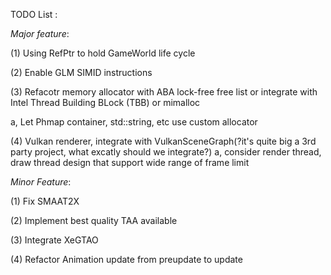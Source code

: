 TODO List : 

*Major feature*:

<!-- (1) Refactor ECS Archtype memory management : instead of using entities and component manager, using entity->Archtype->component managers.

a, You need a archtype2component managers dictionary such that all allocations of components of certain archtype can be managed in per-archtype fashion. **This way, we can eliminate memory diffusion**

b, Change the way delete an entity works: 

1, on delete, Entity at index M is invalidate, its components at index M is also destructed 

2, when a new entity is pushed into this archtype, it is placed at location M. (This means you need maintain a free list of index that are available to be allocated) 

3, We need a GC cycle that periodically and smartly (through timing the cost of GC) **do memory defragmenting**.

c, Condsider refactor Entity holding method from class instances into reference counting pointers. This way, we can add validation and archetype bit mask into Entity class (as we no longer cares about sizeof(Entity) since we use pointer now)

(2) RenderDoc debug marker for OpenGL. [check here](https://stackoverflow.com/questions/54278607/how-to-create-debugging-markers-in-opengl) -->

(1) Using RefPtr to hold GameWorld life cycle

(2) Enable GLM SIMID instructions

(3) Refacotr memory allocator with ABA lock-free free list or integrate with Intel Thread Building BLock (TBB) or mimalloc

a, Let Phmap container, std::string, etc use custom allocator

(4) Vulkan renderer, integrate with VulkanSceneGraph(?it's quite big a 3rd party project, what excatly should we integrate?)
a, consider render thread, draw thread design that support wide range of frame limit

*Minor Feature*:

(1) Fix SMAAT2X

(2) Implement best quality TAA available

(3) Integrate XeGTAO

(4) Refactor Animation update from preupdate to update